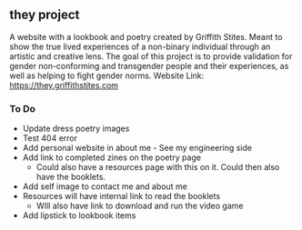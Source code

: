 ## they project
A website with a lookbook and poetry created by Griffith Stites. Meant to show the true lived experiences of a non-binary individual through an artistic and creative lens. The goal of this project is to provide validation for gender non-conforming and transgender people and their experiences, as well as helping to fight gender norms.
Website Link: https://they.griffithstites.com

### To Do
* Update dress poetry images
* Test 404 error
* Add personal website in about me - See my engineering side
* Add link to completed zines on the poetry page
  * Could also have a resources page with this on it. Could then also have the booklets.
* Add self image to contact me and about me
* Resources will have internal link to read the booklets
  * WIll also have link to download and run the video game
* Add lipstick to lookbook items
